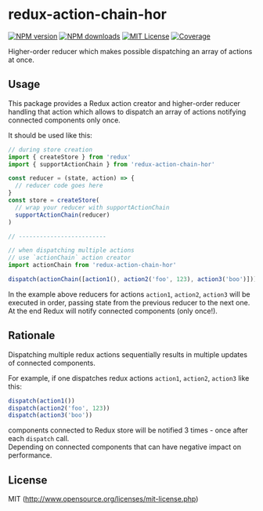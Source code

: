 # redux-action-chain-hor

[![NPM version][npm-version-image]][npm-url] [![NPM downloads][npm-downloads-image]][npm-url] [![MIT License][license-image]][license-url] [![Coverage][codecov-image]][codecov-url]

Higher-order reducer which makes possible dispatching an array of actions at once.

## Usage

This package provides a Redux action creator and higher-order reducer handling that action which allows to dispatch an array of actions notifying connected components only once.

It should be used like this:

```javascript
// during store creation
import { createStore } from 'redux'
import { supportActionChain } from 'redux-action-chain-hor'

const reducer = (state, action) => {
  // reducer code goes here
}
const store = createStore(
  // wrap your reducer with supportActionChain
  supportActionChain(reducer)
)

// -------------------------

// when dispatching multiple actions
// use `actionChain` action creator
import actionChain from 'redux-action-chain-hor'

dispatch(actionChain([action1(), action2('foo', 123), action3('boo')]))
```

In the example above reducers for actions `action1`, `action2`, `action3` will be executed in order, passing state from the previous reducer to the next one. At the end Redux will notify connected components (only once!).

## Rationale

Dispatching multiple redux actions sequentially results in multiple updates of connected components.

For example, if one dispatches redux actions `action1`, `action2`, `action3` like this:

```javascript
dispatch(action1())
dispatch(action2('foo', 123))
dispatch(action3('boo'))
```

components connected to Redux store will be notified 3 times - once after each `dispatch` call.  
Depending on connected components that can have negative impact on performance.

## License

MIT (http://www.opensource.org/licenses/mit-license.php)

[license-image]: http://img.shields.io/badge/license-MIT-blue.svg?style=flat
[license-url]: LICENSE
[npm-url]: https://www.npmjs.org/package/redux-action-chain-hor
[npm-version-image]: https://img.shields.io/npm/v/redux-action-chain-hor.svg?style=flat
[npm-downloads-image]: https://img.shields.io/npm/dm/redux-action-chain-hor.svg?style=flat
[codecov-url]: https://codecov.io/gh/bhovhannes/redux-action-chain-hor
[codecov-image]: https://img.shields.io/codecov/c/github/bhovhannes/redux-action-chain-hor.svg
